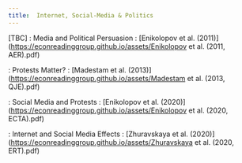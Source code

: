 ```yaml
---
title:  Internet, Social-Media & Politics
---
```



[TBC]
: Media and Political Persuasion
  : [Enikolopov et al. (2011)](https://econreadinggroup.github.io/assets/Enikolopov et al. (2011, AER).pdf)

: Protests Matter?
  : [Madestam et al. (2013)](https://econreadinggroup.github.io/assets/Madestam et al. (2013, QJE).pdf)

: Social Media and Protests
  : [Enikolopov et al. (2020)](https://econreadinggroup.github.io/assets/Enikolopov et al. (2020, ECTA).pdf)

: Internet and Social Media Effects
  : [Zhuravskaya et al. (2020)](https://econreadinggroup.github.io/assets/Zhuravskaya et al. (2020, ERT).pdf)

